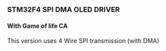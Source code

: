 ### STM32F4 SPI DMA OLED DRIVER
#### With Game of life CA

This version uses 4 Wire SPI transmission (with DMA)
